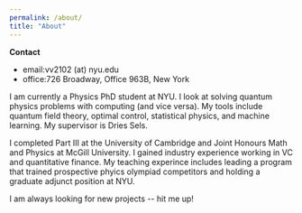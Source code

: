 ```yaml
---
permalink: /about/
title: "About"
---
```


**Contact**
- email:vv2102 (at) nyu.edu
- office:726 Broadway, Office 963B, New York

I am currently a Physics PhD student at NYU. I look at solving quantum physics problems with computing (and vice versa). My tools include quantum field theory, optimal control, statistical physics, and machine learning. My supervisor is Dries Sels.

I completed Part III at the University of Cambridge and Joint Honours Math and Physics at McGill University. I gained industry experience working in VC and quantitative finance. My teaching experince includes leading a program that trained prospective phyics olympiad competitors and holding a graduate adjunct position at NYU.

I am always looking for new projects -- hit me up!
